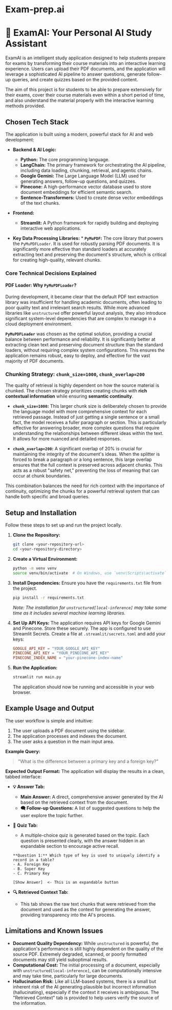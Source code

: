 # Exam-prep.ai
# 🤖 ExamAI: Your Personal AI Study Assistant

ExamAI is an intelligent study application designed to help students prepare for exams by transforming their course materials into an interactive learning experience. Users can upload their PDF documents, and the application will leverage a sophisticated AI pipeline to answer questions, generate follow-up queries, and create quizzes based on the provided content.

The aim of this project is for students to be able to prepare extensively for their exams, cover their course materials even within a short period of time, and also understand the material properly with the interactive learning methods provided.

## Chosen Tech Stack

The application is built using a modern, powerful stack for AI and web development:

*   **Backend & AI Logic:**
    *   **Python:** The core programming language.
    *   **LangChain:** The primary framework for orchestrating the AI pipeline, including data loading, chunking, retrieval, and agentic chains.
    *   **Google Gemini:** The Large Language Model (LLM) used for generating answers, follow-up questions, and quizzes.
    *   **Pinecone:** A high-performance vector database used to store document embeddings for efficient semantic search.
    *   **Sentence-Transformers:** Used to create dense vector embeddings of the text chunks.
*   **Frontend:**
    *   **Streamlit:** A Python framework for rapidly building and deploying interactive web applications.
  
  *   **Key Data Processing Libraries:**
    *   **`PyMuPDF`:** The core library that powers the `PyMuPDFLoader`. It is used for robustly parsing PDF documents. It is significantly more effective than standard loaders at accurately extracting text and preserving the document's structure, which is critical for creating high-quality, relevant chunks.
    

### Core Technical Decisions Explained

#### PDF Loader: Why `PyMuPDFLoader`?

During development, it became clear that the default PDF text extraction library was insufficient for handling academic documents, often leading to poor quality text and irrelevant search results. While more advanced libraries like `unstructured` offer powerful layout analysis, they also introduce significant system-level dependencies that are complex to manage in a cloud deployment environment.

**`PyMuPDFLoader`** was chosen as the optimal solution, providing a crucial balance between performance and reliability. It is significantly better at extracting clean text and preserving document structure than the standard loaders, without requiring complex system configurations. This ensures the application remains robust, easy to deploy, and effective for the vast majority of PDF documents.


### Chunking Strategy: `chunk_size=1000`, `chunk_overlap=200`

The quality of retrieval is highly dependent on how the source material is chunked. The chosen strategy prioritizes creating chunks with **rich contextual information** while ensuring **semantic continuity**.

*   **`chunk_size=1000`:** This larger chunk size is deliberately chosen to provide the language model with more comprehensive context for each retrieved passage. Instead of just getting a single sentence or a small fact, the model receives a fuller paragraph or section. This is particularly effective for answering broader, more complex questions that require understanding the relationships between different ideas within the text. It allows for more nuanced and detailed responses.

*   **`chunk_overlap=200`:** A significant overlap of 20% is crucial for maintaining the integrity of the document's ideas. When the splitter is forced to break a paragraph or a long sentence, this large overlap ensures that the full context is preserved across adjacent chunks. This acts as a robust "safety net," preventing the loss of meaning that can occur at chunk boundaries.

This combination balances the need for rich context with the importance of continuity, optimizing the chunks for a powerful retrieval system that can handle both specific and broad queries.


## Setup and Installation

Follow these steps to set up and run the project locally.

1.  **Clone the Repository:**
    ```bash
    git clone <your-repository-url>
    cd <your-repository-directory>
    ```

2.  **Create a Virtual Environment:**
    ```bash
    python -m venv venv
    source venv/bin/activate  # On Windows, use `venv\Scripts\activate`
    ```

3.  **Install Dependencies:**
    Ensure you have the `requirements.txt` file from the project.
    ```bash
    pip install -r requirements.txt
    ```
    *Note: The installation for `unstructured[local-inference]` may take some time as it includes several machine learning libraries.*

4.  **Set Up API Keys:**
    The application requires API keys for Google Gemini and Pinecone. Store these securely. The app is configured to use Streamlit Secrets. Create a file at `.streamlit/secrets.toml` and add your keys:
    ```toml
    GOOGLE_API_KEY = "YOUR_GOOGLE_API_KEY"
    PINECONE_API_KEY = "YOUR_PINECONE_API_KEY"
    PINECONE_INDEX_NAME = "your-pinecone-index-name"
    ```

5.  **Run the Application:**
    ```bash
    streamlit run main.py
    ```
    The application should now be running and accessible in your web browser.

## Example Usage and Output

The user workflow is simple and intuitive:

1.  The user uploads a PDF document using the sidebar.
2.  The application processes and indexes the document.
3.  The user asks a question in the main input area.

**Example Query:**
> "What is the difference between a primary key and a foreign key?"

**Expected Output Format:**
The application will display the results in a clean, tabbed interface:

*   **💡 Answer Tab:**
    *   **Main Answer:** A direct, comprehensive answer generated by the AI based on the retrieved context from the document.
    *   **🗨️ Follow-up Questions:** A list of suggested questions to help the user explore the topic further.

*   **📝 Quiz Tab:**
    *   A multiple-choice quiz is generated based on the topic. Each question is presented clearly, with the answer hidden in an expandable section to encourage active recall.
    ```
    **Question 1:** Which type of key is used to uniquely identify a record in a table?
    - A. Foreign Key
    - B. Super Key
    - C. Primary Key
    
    [Show Answer]  <- This is an expandable button
    ```

*   **🔍 Retrieved Context Tab:**
    *   This tab shows the raw text chunks that were retrieved from the document and used as the context for generating the answer, providing transparency into the AI's process.

## Limitations and Known Issues

*   **Document Quality Dependency:** While `unstructured` is powerful, the application's performance is still highly dependent on the quality of the source PDF. Extremely degraded, scanned, or poorly formatted documents may still yield suboptimal results.
*   **Computational Cost:** The initial processing of a document, especially with `unstructured[local-inference]`, can be computationally intensive and may take time, particularly for large documents.
*   **Hallucination Risk:** Like all LLM-based systems, there is a small but inherent risk of the AI generating plausible but incorrect information (hallucinating), especially if the context it receives is ambiguous. The "Retrieved Context" tab is provided to help users verify the source of the information.

